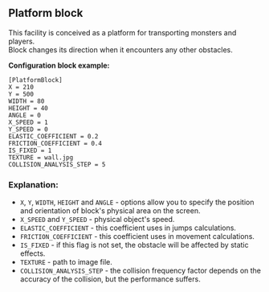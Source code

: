 ## Platform block

 This facility is conceived as a platform for transporting monsters and players.  
 Block changes its direction when it encounters any other obstacles.

 **Configuration block example:**

    [PlatformBlock]
    X = 210
    Y = 500
    WIDTH = 80
    HEIGHT = 40
    ANGLE = 0
    X_SPEED = 1
    Y_SPEED = 0
    ELASTIC_COEFFICIENT = 0.2
    FRICTION_COEFFICIENT = 0.4
    IS_FIXED = 1
    TEXTURE = wall.jpg
    COLLISION_ANALYSIS_STEP = 5

 ### Explanation:
    
 * `X`, `Y`, `WIDTH`, `HEIGHT` and `ANGLE` - options allow you to specify the position and orientation of block's physical area on the screen.
 * `X_SPEED` and `Y_SPEED` - physical object's speed.
 * `ELASTIC_COEFFICIENT` - this coefficient uses in jumps calculations.
 * `FRICTION_COEFFICIENT` - this coefficient uses in movement calculations.
 * `IS_FIXED` - if this flag is not set, the obstacle will be affected by static effects.
 * `TEXTURE` - path to image file.
 * `COLLISION_ANALYSIS_STEP` - the collision frequency factor depends on the accuracy of the collision, but the performance suffers.